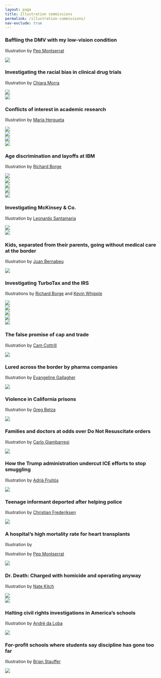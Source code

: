 ```yaml
---
layout: page
title: Illustration commissions
permalink: /illustration-commissions/
nav-exclude: true
---
```


<section>
<div class="container">
  <div class="item-a text"><h3>Baffling the DMV with my low-vision condition</h3><p>Illustration by <a href="http://pepmontserrat.com/">Pep Montserrat</a></p></div>
  <div class="item-b"><img src="/assets/img/20160218-dmv-illo-cropped.png"/></div>
</div>

<div class="container">
  <div class="item-a text"><h3>Investigating the racial bias in clinical drug trials</h3><p>Illustration by <a href="https://www.chiaramorra.com/">Chiara Morra</a></p></div>
  <div class="item-b"><img src="/assets/img/20180919-bias-clinical-trials-illo-cropped.png"/></div>
  <div class="item-c"><img src="/assets/img/20180919-bias-clinical-trials-illo-bottles-cropped.png"/></div>
</div>

<div class="container">
  <div class="item-a text"><h3>Conflicts of interest in academic research</h3><p>Illustration by <a href="https://mariahergueta.com/">María Hergueta</a></p></div>
  <div class="item-b"><img src="/assets/img/20191206-dollars-for-profs-illo-pipette-cropped.png"/></div>
  <div class="item-c"><img src="/assets/img/20191206-dollars-for-profs-illo-piggy-bank-cropped.png"/></div>
  <div class="item-d"><img src="/assets/img/20191206-dollars-for-profs-illo-columns-cropped.png"/></div>
  <div class="item-e"><img src="/assets/img/20191206-dollars-for-profs-illo-blackboard-cropped.png"/></div>
</div>

<div class="container">
  <div class="item-a text"><h3>Age discrimination and layoffs at IBM</h3><p>Illustration by <a href="http://richardborge.com/">Richard Borge</a></p></div>
  <div class="item-b"><img src="/assets/img/20180322-ibm-illo-floppy-cropped.png"/></div>  
  <div class="item-c"><img src="/assets/img/20180322-ibm-illo-typewriter-cropped.png"/></div>
  <div class="item-d"><img src="/assets/img/20180322-ibm-illo-scissors-cropped.png"/></div>
  <div class="item-e"><img src="/assets/img/20180322-ibm-illo-sad-computer-cropped.png"/></div>
  <div class="item-f"><img src="/assets/img/20180322-ibm-illo-punch-cards-cropped.png"/></div>
</div>

<div class="container">
  <div class="item-a text"><h3>Investigating McKinsey & Co.</h3><p>Illustration by <a href="http://www.leonardosantamaria.com/">Leonardo Santamaria</a></p></div>
  <div class="item-b"><img src="/assets/img/20191203-mckinsey-immigration-illo-cropped.png"/></div>
  <div class="item-c"><img src="/assets/img/20191210-mckinsey-prison-illo-cropped.png"/></div>
</div>

<div class="container">
  <div class="item-a text"><h3>Kids, separated from their parents, going without medical care at the border</h3><p>Illustration by <a href="https://www.juanbernabeu.com/">Juan Bernabeu</a></p></div>
  <div class="item-b"><img src="/assets/img/20190503-immigrant-children-medical-care-illo-cropped.png"/></div>
</div>

<div class="container">
  <div class="item-a text"><h3>Investigating TurboTax and the IRS</h3><p>Illustrations by <a href="http://richardborge.com/">Richard Borge</a> and <a href="http://www.kevinwhipple.com/">Kevin Whipple</a></p></div>
  <div class="item-b"><img src="/assets/img/20190716-turbotax-illo-free-pay-cropped.png"/></div>
  <div class="item-c"><img src="/assets/img/20190502-turbotax-illo-gutting-free-filing-cropped.png"/></div>
  <div class="item-d"><img src="/assets/img/20191017-turbotax-illo-irs-dog-cropped.png"/></div>
  <div class="item-e"><img src="/assets/img/20190418-irs-dark-money-illo-cropped.png"/></div>
  <div class="item-f"><img src="/assets/img/20190405-irs-bulldozer-illo-cropped.png"/></div>
</div>


<div class="container">
  <div class="item-a text"><h3>The false promise of cap and trade</h3><p>Illustration by <a href="http://www.camcottrill.com/">Cam Cottrill</a></p></div>
  <div class="item-b"><img src="/assets/img/20191115-cap-and-trade-illo-cropped.png"/></div>
</div>

<div class="container">
  <div class="item-a text"><h3>Lured across the border by pharma companies</h3><p>Illustration by <a href="https://www.evangelinegallagher.com/">Evangeline Gallagher</a></p></div>
  <div class="item-b"><img src="/assets/img/20191004-blood-plasma-border-illo-cropped.png"/></div>
</div>

<div class="container">
  <div class="item-a text"><h3>Violence in California prisons</h3><p>Illustration by <a href="http://www.gregbetza.com/">Greg Betza</a></p></div>
  <div class="item-b"><img src="/assets/img/20190613-prison-violence-illo-cropped.png"/></div>
</div>

<div class="container">
  <div class="item-a text"><h3>Families and doctors at odds over Do Not Resuscitate orders</h3><p>Illustration by <a href="https://www.carlogiambarresi.com/">Carlo Giambarresi</a></p></div>
  <div class="item-b"><img src="/assets/img/20191231-dnr-illo-cropped.png"/></div>
</div>

<div class="container">
  <div class="item-a text"><h3>How the Trump administration undercut ICE efforts to stop smuggling</h3><p>Illustration by <a href="https://www.instagram.com/adria_fruitos/?hl=en">Adrià Fruitós</a></p></div>
  <div class="item-b"><img src="/assets/img/20190221-migrant-smugglers-illo-cropped.png"/></div>
</div>

<div class="container">
  <div class="item-a text"><h3>Teenage informant deported after helping police</h3><p>Illustration by <a href="https://christianfrederiksen.com/">Christian Frederiksen</a></p></div>
  <div class="item-b"><img src="/assets/img/20190122-ms-13-detention-illo-cropped.png"/></div>
</div>

<div class="container">
  <div class="item-a text"><h3>A hospital’s high mortality rate for heart transplants</h3><p>Illustration by <a href=" "></a></p><p>Illustration by <a href="http://pepmontserrat.com/">Pep Montserrat</a></p></div>
  <div class="item-b"><img src="/assets/img/20180516-heart-failure-illo-cropped.png"/></div>
</div>

<div class="container">
  <div class="item-a text"><h3>Dr. Death: Charged with homicide and  operating anyway</h3><p>Illustration by <a href="https://natekitch.com/">Nate Kitch</a></p></div>
  <div class="item-b"><img src="/assets/img/20181002-dr-death-illo-cropped.png"/></div>
  <div class="item-c"><img src="/assets/img/20181002-dr-death-illo-inline-cropped.png"/></div>
</div>

<div class="container">
  <div class="item-a text"><h3>Halting civil rights investigations in America’s schools</h3><p>Illustration by <a href="https://www.andredaloba.com/">André da Loba</a></p></div>
  <div class="item-b"><img src="/assets/img/20180621-devos-civil-rights-illo-cropped.png"/></div>
</div>

<div class="container">
  <div class="item-a text"><h3>For-profit schools where students say discipline has gone too far</h3><p>Illustration by <a href="https://brianstauffer.com/">Brian Stauffer</a></p></div>
  <div class="item-b"><img src="/assets/img/20170308-school-detention-illo-cropped.png"/></div>
</div>

</section>
